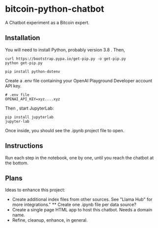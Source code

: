 # bitcoin-python-chatbot

A Chatbot experiment as a Bitcoin expert.

## Installation

You will need to install Python, probably version 3.8 .  Then,

    curl https://bootstrap.pypa.io/get-pip.py -o get-pip.py
    python get-pip.py

    pip install python-dotenv

Create a .env file containing your OpenAI Playground Developer account API key.

    # .env file
    OPENAI_API_KEY=xyz....xyz

Then , start JupyterLab:

    pip install jupyterlab
    jupyter-lab

Once inside, you should see the .ipynb project file to open.


## Instructions

Run each step in the notebook, one by one, until you reach the chatbot at the bottom.


## Plans

Ideas to enhance this project:

* Create additional index files from other sources.  See "Llama Hub" for more integrations."
** Create one .ipynb file per data source?
* Create a single page HTML app to host this chatbot.  Needs a domain name.
* Refine, cleanup, enhance, in general.




